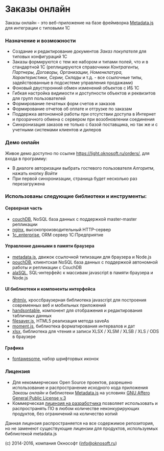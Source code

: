 # Заказы онлайн
Заказы онлайн - это веб-приложение на базе фреймворка [Metadata.js](http://www.oknosoft.ru/metadata/) для интеграции с типовыми 1С

### Назначение и возможности
- Создание и редактирование документов _Заказ покупателя_ для типовых конфигураций 1С
- Заказы формируются с тем же набором и типами полей, что и в стандартной 1С (реплицируются справочники _Контрагенты, Партнеры, Договоры, Организации, Номенклатура, Характеристики, Серии, Склады_ и т.д. - все ссылочные типы, задействованные в подсистеме управления продажами)
- Фоновый двусторонний обмен изменений объектов с ИБ 1С
- Гибкая настройка видимости и доступности объектов и реквизитов для групп пользователей
- Формирование печатных форм счетов и заказов
- Формирование отчетов об оплате и отгрузке по заказам
- Поддержка автономной работы при отсутствии доступа в Интернет и прозрачного обмена с сервером при возобновлении соединения
- Синхронизация заказов не только с базой поставщика, но так же и с учетными системами клиентов и дилеров

### Демо онлайн
Живое демо доступно по ссылке https://light.oknosoft.ru/orders/, для входа в программу:

- В диалоге авторизации выбрать гостевого пользователя _Алгоритм_, нажать кнопку _Войти_
- При первой синхронизации, страница будет несколько раз перезагружена

### Использованы следующие библиотеки и инструменты:
#### Серверная часть
- [couchDB](http://couchdb.apache.org/), NoSQL база данных с поддержкой master-master репликации
- [nginx](http://nginx.org/ru/), высокопроизводительный HTTP-сервер
- [1c_enterprise](http://1c-dn.com/1c_enterprise/), ORM сервер 1С:Предприятие

#### Управление данными в памяти браузера
- [metadata.js](http://www.oknosoft.ru/metadata/), движок ссылочной типизации для браузера и Node.js
- [pouchDB](https://pouchdb.com/), клиентская NoSQL база данных с поддержкой автономной работы и репликации с CouchDB
- [alaSQL](https://github.com/agershun/alasql), SQL-интерфейс к массивам javascript в памяти браузера и Node.js

#### UI библиотеки и компоненты интерфейса
- [dhtmlx](http://dhtmlx.com/), кроссбраузерная библиотека javascript для построения современных веб и мобильных приложений
- [handsontable](https://handsontable.com/), компонент для отображения и редактирования табличных данных
- [filesaver.js](https://github.com/eligrey/FileSaver.js), HTML5 реализация метода saveAs
- [moment.js](http://momentjs.com/), библиотека форматирования интервалов и дат
- [xlsx](https://github.com/SheetJS/js-xlsx), библиотека для чтения и записи XLSX / XLSM / XLSB / XLS / ODS в браузере

#### Графика
- [fontawesome](https://fortawesome.github.io/Font-Awesome/), набор шрифторвых иконок

### Лицензия
- Для некоммерческих Open Source проектов, разрешено использование и распространение исходного кода приложения _Заказы онлайн_ и библиотеки [Metadata.js](http://www.oknosoft.ru/metadata/) на условиях [GNU Affero General Public License v.3](http://www.gnu.org/licenses/agpl.html)
- Коммерческая [лицензия на разработчика](http://www.oknosoft.ru/programmi-oknosoft/metadata.html) позволяет использовать и распространять ПО в любом количестве неконкурирующих продуктов, без ограничений на количество копий

Данная лицензия распространяется на все содержимое репозитория, но не заменеют существующие лицензии для продуктов, используемых библиотекой metadata.js

(c) 2014-2016, компания Окнософт (info@oknosoft.ru)

